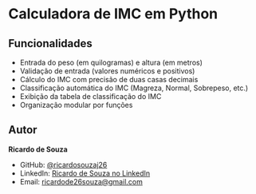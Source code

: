 # Calculadora de IMC em Python

## Funcionalidades

- Entrada do peso (em quilogramas) e altura (em metros)
- Validação de entrada (valores numéricos e positivos)
- Cálculo do IMC com precisão de duas casas decimais
- Classificação automática do IMC (Magreza, Normal, Sobrepeso, etc.)
- Exibição da tabela de classificação do IMC
- Organização modular por funções

## Autor

**Ricardo de Souza**

- GitHub: [@ricardosouzaj26](https://github.com/ricardosouzaj26)  
- LinkedIn: [Ricardo de Souza no LinkedIn]([https://www.linkedin.com/in/ricardosouzaj26](https://www.linkedin.com/in/ricardo-de-souza-junior-487702352/))  
- Email: ricardode26souza@gmail.com
